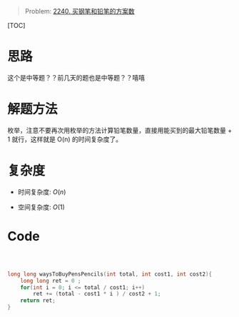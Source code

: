 > Problem: [2240. 买钢笔和铅笔的方案数](https://leetcode.cn/problems/number-of-ways-to-buy-pens-and-pencils/description/)

[TOC]

# 思路
这个是中等题？？前几天的题也是中等题？？嘻嘻

# 解题方法
枚举，注意不要再次用枚举的方法计算铅笔数量，直接用能买到的最大铅笔数量 + 1 就行，这样就是 O(n) 的时间复杂度了。

# 复杂度
- 时间复杂度: 
$O(n)$

- 空间复杂度: 
$O(1)$

# Code
```C []



long long waysToBuyPensPencils(int total, int cost1, int cost2){
    long long ret = 0 ;
    for(int i = 0; i <= total / cost1; i++)
        ret += (total - cost1 * i ) / cost2 + 1;
    return ret;
}
```
